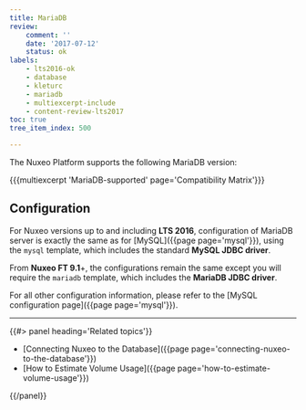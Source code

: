 ```yaml
---
title: MariaDB
review:
    comment: ''
    date: '2017-07-12'
    status: ok
labels:
    - lts2016-ok
    - database
    - kleturc
    - mariadb
    - multiexcerpt-include
    - content-review-lts2017
toc: true
tree_item_index: 500

---
```

The Nuxeo Platform supports the following MariaDB version:

{{{multiexcerpt 'MariaDB-supported' page='Compatibility Matrix'}}}

## Configuration

For Nuxeo versions up to and including **LTS 2016**, configuration of MariaDB server is exactly the same as for [MySQL]({{page page='mysql'}}), using the `mysql` template, which includes the standard **MySQL JDBC driver**.

From **Nuxeo FT 9.1**+, the configurations remain the same except you will require the `mariadb` template, which includes the **MariaDB JDBC driver**.

For all other configuration information, please refer to the [MySQL configuration page]({{page page='mysql'}}).

* * *

<div class="row" data-equalizer data-equalize-on="medium"><div class="column medium-6">{{#> panel heading='Related topics'}}

- [Connecting Nuxeo to the Database]({{page page='connecting-nuxeo-to-the-database'}})
- [How to Estimate Volume Usage]({{page page='how-to-estimate-volume-usage'}})

{{/panel}}</div><div class="column medium-6">

&nbsp;

</div></div>
